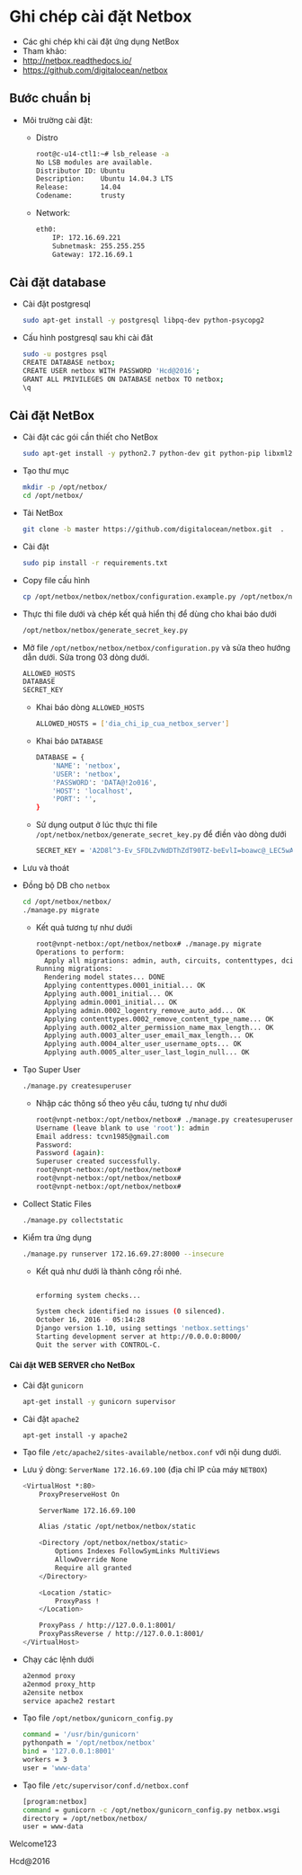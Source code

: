 # Ghi chép cài đặt Netbox

- Các ghi chép khi cài đặt ứng dụng NetBox
- Tham khảo:
 - http://netbox.readthedocs.io/
 - https://github.com/digitalocean/netbox
 
 
##  Bước chuẩn bị
- Môi trường cài đặt:
	- Distro
	
		```sh
		root@c-u14-ctl1:~# lsb_release -a
		No LSB modules are available.
		Distributor ID: Ubuntu
		Description:    Ubuntu 14.04.3 LTS
		Release:        14.04
		Codename:       trusty
		```

	- Network: 
		
		```sh
		eth0: 
			IP: 172.16.69.221 
			Subnetmask: 255.255.255 
			Gateway: 172.16.69.1
		```
	
## Cài đặt database

- Cài đặt postgresql

	```sh
	sudo apt-get install -y postgresql libpq-dev python-psycopg2
	```

- Cấu hình postgresql sau khi cài đăt

	```sh
	sudo -u postgres psql
	CREATE DATABASE netbox;
	CREATE USER netbox WITH PASSWORD 'Hcd@2016';
	GRANT ALL PRIVILEGES ON DATABASE netbox TO netbox;
	\q
	```
	
## Cài đặt NetBox
- Cài đặt các gói cần thiết cho NetBox
	
	```sh
	sudo apt-get install -y python2.7 python-dev git python-pip libxml2-dev libxslt1-dev libffi-dev graphviz libpq-dev
	```

- Tạo thư mục

	```sh
	mkdir -p /opt/netbox/
	cd /opt/netbox/
	```
	
- Tải NetBox

	```sh
	git clone -b master https://github.com/digitalocean/netbox.git  .
	```
	
- Cài đặt 
	
	```sh
	sudo pip install -r requirements.txt
	```
	
- Copy file cấu hình 

	```sh
	cp /opt/netbox/netbox/netbox/configuration.example.py /opt/netbox/netbox/netbox/configuration.py 
	```

- Thực thi file dưới và chép kết quả hiển thị để dùng cho khai báo dưới 

    ```sh
    /opt/netbox/netbox/generate_secret_key.py
    ```
	
- Mở file `/opt/netbox/netbox/netbox/configuration.py` và sửa theo hướng dẫn dưới. Sửa trong 03 dòng dưới.

    ```sh
    ALLOWED_HOSTS
    DATABASE
    SECRET_KEY
    ```

    - Khai báo dòng `ALLOWED_HOSTS`
    
        ```sh
        ALLOWED_HOSTS = ['dia_chi_ip_cua_netbox_server']
        ```
        
    - Khai báo `DATABASE`
    
        ```sh 
        DATABASE = {
            'NAME': 'netbox',        
            'USER': 'netbox',               
            'PASSWORD': 'DATA@!2o016',           
            'HOST': 'localhost',     
            'PORT': '',               
        }
        ```
        
    - Sử dụng output ở lúc thực thi file `/opt/netbox/netbox/generate_secret_key.py` để điền vào dòng dưới
    
        ```sh
        SECRET_KEY = 'A2D8l^3-Ev_SFDLZvNdDThZdT90TZ-beEvlI=boawc@_LEC5wA'
        ```

- Lưu và thoát

- Đồng bộ DB cho `netbox`

    ```sh
    cd /opt/netbox/netbox/
    ./manage.py migrate 
    ```
    
    - Kết quả tương tự như dưới
    
        ```sh
        root@vnpt-netbox:/opt/netbox/netbox# ./manage.py migrate
        Operations to perform:
          Apply all migrations: admin, auth, circuits, contenttypes, dcim, extras, ipam, secrets, sessions, tenancy
        Running migrations:
          Rendering model states... DONE
          Applying contenttypes.0001_initial... OK
          Applying auth.0001_initial... OK
          Applying admin.0001_initial... OK
          Applying admin.0002_logentry_remove_auto_add... OK
          Applying contenttypes.0002_remove_content_type_name... OK
          Applying auth.0002_alter_permission_name_max_length... OK
          Applying auth.0003_alter_user_email_max_length... OK
          Applying auth.0004_alter_user_username_opts... OK
          Applying auth.0005_alter_user_last_login_null... OK

        ```
             
- Tạo Super User

    ```sh
    ./manage.py createsuperuser
    ```
    
    - Nhập các thông số theo yêu cầu, tương tự như dưới
    
        ```sh 
        root@vnpt-netbox:/opt/netbox/netbox# ./manage.py createsuperuser
        Username (leave blank to use 'root'): admin
        Email address: tcvn1985@gmail.com
        Password:
        Password (again):
        Superuser created successfully.
        root@vnpt-netbox:/opt/netbox/netbox#
        root@vnpt-netbox:/opt/netbox/netbox#
        root@vnpt-netbox:/opt/netbox/netbox#
        ```
        
-  Collect Static Files

    ```sh
    ./manage.py collectstatic
    ```
    
- Kiểm tra ứng dụng

    ```sh
    ./manage.py runserver 172.16.69.27:8000 --insecure
    ```
    
    - Kết quả như dưới là thành công rồi nhé.
    
        ```sh

        erforming system checks...

        System check identified no issues (0 silenced).
        October 16, 2016 - 05:14:28
        Django version 1.10, using settings 'netbox.settings'
        Starting development server at http://0.0.0.0:8000/
        Quit the server with CONTROL-C.
        ```
            
#### Cài đặt WEB SERVER cho NetBox

- Cài đặt `gunicorn`

    ```sh
    apt-get install -y gunicorn supervisor
    ```

- Cài đặt `apache2`

    ```
    apt-get install -y apache2
    ```

- Tạo file `/etc/apache2/sites-available/netbox.conf` với nội dung dưới.
 - Lưu ý dòng: `ServerName 172.16.69.100` (địa chỉ IP của máy `NETBOX`)

    ```sh
    <VirtualHost *:80>
        ProxyPreserveHost On

        ServerName 172.16.69.100

        Alias /static /opt/netbox/netbox/static

        <Directory /opt/netbox/netbox/static>
            Options Indexes FollowSymLinks MultiViews
            AllowOverride None
            Require all granted
        </Directory>

        <Location /static>
            ProxyPass !
        </Location>

        ProxyPass / http://127.0.0.1:8001/
        ProxyPassReverse / http://127.0.0.1:8001/
    </VirtualHost>
    ```
	
- Chạy các lệnh dưới

    ```sh
    a2enmod proxy
    a2enmod proxy_http
    a2ensite netbox
    service apache2 restart
    ```

- Tạo file `/opt/netbox/gunicorn_config.py`

    ```sh
    command = '/usr/bin/gunicorn'
    pythonpath = '/opt/netbox/netbox'
    bind = '127.0.0.1:8001'
    workers = 3
    user = 'www-data'
    ```
    
- Tạo file `/etc/supervisor/conf.d/netbox.conf`

    ```sh
    [program:netbox]
    command = gunicorn -c /opt/netbox/gunicorn_config.py netbox.wsgi
    directory = /opt/netbox/netbox/
    user = www-data
    ```

Welcome123

Hcd@2016

	
	
	
	
	
	